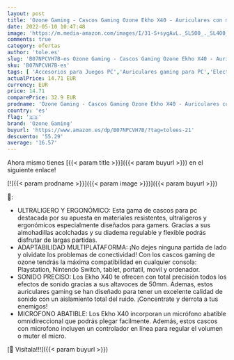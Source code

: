 ```yaml
---
layout: post
title: 'Ozone Gaming - Cascos Gaming Ozone Ekho X40 - Auriculares con microfono - Compatible PS4  PC  Xbox  Switch - Altavoces 50mm  Diadema Ajustable  Controlador  Micro Plegable  Ergonomico  Negro'
date: 2022-05-10 10:47:48
image: 'https://m.media-amazon.com/images/I/31-S+sygAvL._SL500_._SL400_.jpg'
comments: true
category: ofertas
author: 'tole.es'
slug: 'B07NPCVH7B-es Ozone Gaming - Cascos Gaming Ozone Ekho X40 - Auriculares...'
sku: 'B07NPCVH7B-es'
tags: [ 'Accesorios para Juegos PC','Auriculares gaming para PC','Electrónica','Informática','Juegos y Accesorios para PC','Videojuegos','ozone gaming','ps4','xbox','🇪🇸', ]
actualPrice: 14.71 EUR
currency: EUR
price: 14.71
comparePrice: 32.9 EUR
prodname: 'Ozone Gaming - Cascos Gaming Ozone Ekho X40 - Auriculares con microfono - Compatible PS4  PC  Xbox  Switch - Altavoces 50mm  Diadema Ajustable  Controlador  Micro Plegable  Ergonomico  Negro'
country: 'es'
flag: '🇪🇸'
brand: 'Ozone Gaming'
buyurl: 'https://www.amazon.es/dp/B07NPCVH7B/?tag=tolees-21'
descuento: '55.29'
average: '16.57'
---
```


Ahora mismo tienes [{{< param title >}}]({{< param buyurl >}}) en el siguiente enlace!

[![{{< param prodname >}}]({{< param image >}})]({{< param buyurl >}})

🔎:

- ULTRALIGERO Y ERGONÓMICO: Esta gama de cascos para pc destacada por su apuesta en materiales resistentes, ultraligeros y ergonómicos especialmente diseñados para gamers. Gracias a sus almohadillas acolchadas y su diadema regulable y flexible podrás disfrutar de largas partidas.
- ADAPTABILIDAD MULTIPLATAFORMA: ¡No dejes ninguna partida de lado y olvidate los problemas de conectividad! Con los cascos gaming de ozone tendrás la máxima compatibilidad en cualquier consola: Playstation, Nintendo Switch, tablet, portatil, movil y ordenador.
- SONIDO PRECISO: Los Ekho X40 te ofrecen con total precisión todos los efectos de sonido gracias a sus altavoces de 50mm. Ademas, estos auriculares gaming se han diseñado para tener un excelente calidad de sonido con un aislamiento total del ruido. ¡Concentrate y derrota a tus enemigos!
- MICROFONO ABATIBLE: Los Ekho X40 incorporan un micrófono abatible omnidireccional que podrás plegar facilmente. Además, estos cascos con microfono incluyen un controlador en línea para regular el volumen o muter el micro.

[🛒 Visítala!!!]({{< param buyurl >}})
